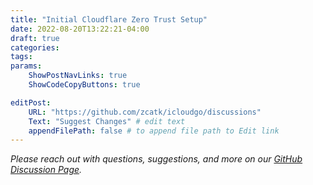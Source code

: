 ```yaml
---
title: "Initial Cloudflare Zero Trust Setup"
date: 2022-08-20T13:22:21-04:00
draft: true
categories: 
tags:
params:
    ShowPostNavLinks: true
    ShowCodeCopyButtons: true

editPost:
    URL: "https://github.com/zcatk/icloudgo/discussions"
    Text: "Suggest Changes" # edit text
    appendFilePath: false # to append file path to Edit link
---
```




_Please reach out with questions, suggestions, and more on our [GitHub Discussion Page](https://github.com/zcatk/icloudgo/discussions)._ 